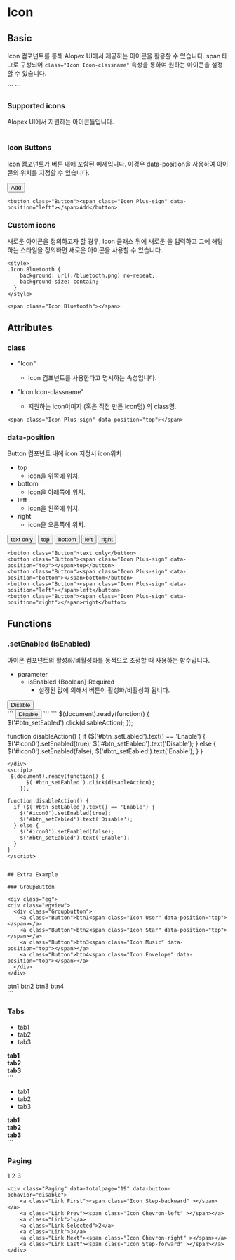 

<script type="text/javascript">
var icons = ['Glass', 'Music', 'Search', 'Envelope', 'Heart', 'Star', 'Star-empty', 'User', 'Film', 'Th-large', 'Th', 'Th-list', 'Ok', 'Remove', 'Zoom-in', 'Zoom-out', 'Off', 'Signal', 'Cog', 'Trash', 'Home',
           	'File', 'Time', 'Road', 'Download-alt', 'Download', 'Upload', 'Inbox', 'Play-circle', 'Repeat', 'Refresh', 'List-alt', 'Lock', 'Flag', 'Headphones', 'Volume-off', 'Volume-down', 'Volume-up', 'Qrcode', 'Barcode', 'Tag',
          	'Tags', 'Book', 'Bookmark', 'Print', 'Camera', 'Font', 'Bold', 'Italic', 'Text-height', 'Text-width', 'Align-left', 'Align-center', 'Align-right', 'Align-justify', 'List', 'Indent-left', 'Indent-right', 'Facetime-video', 'Picture', 'Pencil',
          	'Map-marker', 'Adjust', 'Tint', 'Edit', 'Share', 'Check', 'Move', 'Step-backward', 'Fast-backward', 'Backward', 'Play', 'Pause', 'Stop', 'Forward', 'Fast-forward', 'Step-forward', 'Eject', 'Chevron-left', 'Chevron-right', 'Plus-sign',
          	'Minus-sign', 'Remove-sign', 'Ok-sign', 'Question-sign', 'Info-sign', 'Screenshot', 'Remove-circle', 'Ok-circle', 'Ban-circle', 'Arrow-left', 'Arrow-right', 'Arrow-up', 'Arrow-down', 'Share-alt', 'Resize-full', 'Resize-small', 'Plus', 'Minus', 'Asterisk', 'Exclamation-sign',
          	'Gift', 'Leaf', 'Fire', 'Eye-open', 'Eye-close', 'Warning-sign', 'Plane', 'Calendar', 'Random',
          	'Comment', 'Magnet', 'Chevron-up', 'Chevron-down', 'Retweet', 'Shopping-cart', 'Folder-close',
          	'Folder-open', 'Resize-vertical', 'Resize-horizontal', 'Hdd', 'Bullhorn', 'Bell', 'Certificate', 'Thumbs-up', 'Thumbs-down', 'Hand-right', 'Hand-left', 'Hand-up', 'Hand-down', 'Circle-arrow-right', 'Circle-arrow-left', 'Circle-arrow-up', 'Circle-arrow-down', 'Globe', 'Wrench', 'Tasks', 'Filter', 'Briefcase', 'Fullscreen',
          	]
  $(document).ready(function() {
    var str = "";
    for(var i=0; i<icons.length; i++) {
      if(i%2 == 0){str += '<tr>';}
      str += '<td><span class="Icon ' + icons[i] + '"></span></td><td>' + icons[i] + '</td>';
      if(i%2 ==1){str += '</tr>';}
    }
    $('#iconList > tbody').html(str);
    $('#iconList').table();
  });
</script>




# Icon

## Basic

Icon 컴포넌트를 통해 Alopex UI에서 제공하는 아이콘을 활용할 수 있습니다.
span 태그로 구성되어 `class="Icon Icon-classname"` 속성을 통하여 원하는 아이콘을 설정할 수 있습니다.

<div class="eg">
<div class="egview">
<span class="Icon Plus-sign"></span>
</div>
```
<span class="Icon Plus-sign"></span>
```
</div>


### Supported icons

Alopex UI에서 지원하는 아이콘들입니다.

<style>
	.Table td{padding:10px;}
</style>
<table id="iconList" class="Table">
	<colgroup>
		<col style="width:40px;"/>
		<col />
		<col style="width:40px;"/>
		<col />
	</colgroup>
	<tbody>
	</tbody>
</table>


### Icon Buttons

Icon 컴포넌트가 버튼 내에 포함된 예제입니다. 이경우 data-position을 사용하여 아이콘의 위치를 지정할 수 있습니다.

<div class="eg">
<div class="egview">
	<button class="Button"><span class="Icon Plus-sign" data-position="left"></span>Add</button>
</div>

```
<button class="Button"><span class="Icon Plus-sign" data-position="left"></span>Add</button>
```
</div>

### Custom icons

새로운 아이콘을 정의하고자 할 경우, Icon 클래스 뒤에 새로운 을 입력하고 그에 해당하는 스타일을 정의하면 새로운 아이콘을 사용할 수 있습니다.

<style>
.Icon.Bluetooth {    
    background: url(icon/bluetooth.png) no-repeat;
    background-size: contain;
  }
</style>
<div class="eg">
<div class="egview">
<span class="Icon Bluetooth"></span>
</div>

```
<style>
.Icon.Bluetooth {    
    background: url(./bluetooth.png) no-repeat;
    background-size: contain;
  }
</style>
```
```
<span class="Icon Bluetooth"></span>
```
</div>
 
## Attributes
 
 
### class


- "Icon"  
	- Icon 컴포넌트를 사용한다고 명시하는 속성입니다.


- "Icon Icon-classname"  
  - 지원하는 icon이미지 (혹은 직접 만든 icon명) 의 class명.
```  
<span class="Icon Plus-sign" data-position="top"></span>	
```

### data-position

Button 컴포넌트 내에 icon 지정시 icon위치

- top
  - icon을 위쪽에 위치.
- bottom
  - icon을 아래쪽에 위치.
- left
  - icon을 왼쪽에 위치.
- right
  - icon을 오른쪽에 위치.      

<div class="eg">
<div class="egview">
	<button class="Button">text only</button>
	<button class="Button"><span class="Icon Plus-sign" data-position="top"></span>top</button>
	<button class="Button"><span class="Icon Plus-sign" data-position="bottom"></span>bottom</button>
	<button class="Button"><span class="Icon Plus-sign" data-position="left"></span>left</button>
	<button class="Button"><span class="Icon Plus-sign" data-position="right"></span>right</button>
</div>

```
<button class="Button">text only</button>
<button class="Button"><span class="Icon Plus-sign" data-position="top"></span>top</button>
<button class="Button"><span class="Icon Plus-sign" data-position="bottom"></span>bottom</button>
<button class="Button"><span class="Icon Plus-sign" data-position="left"></span>left</button>
<button class="Button"><span class="Icon Plus-sign" data-position="right"></span>right</button>
```
</div>

## Functions


### .setEnabled (isEnabled)

아이콘 컴포넌트의 활성화/비활성화를 동적으로 조정할 때 사용하는 함수입니다.

- parameter
	- isEnabled {Boolean} Required  
		- 설정된 값에 의해서 버튼이 활성화/비활성화 됩니다.

<div class="eg">
<div class="egview">
	<span id="icon0" class="Icon Plus-sign"></span>
	<button id="btn_setEabled" class="Button">Disable</button> 
</div>
```
<span id="icon0" class="Icon Plus-sign"></span>
<button id="btn_setEabled" class="Button">Disable</button> 
```
```
$(document).ready(function() {
      $('#btn_setEabled').click(disableAction);
    });

function disableAction() {
  if ($('#btn_setEabled').text() == 'Enable') {
    $('#icon0').setEnabled(true);
    $('#btn_setEabled').text('Disable');
  } else {
    $('#icon0').setEnabled(false);
    $('#btn_setEabled').text('Enable');
  }
}
```
</div>
<script>
 $(document).ready(function() {
      $('#btn_setEabled').click(disableAction);
    });

function disableAction() {
  if ($('#btn_setEabled').text() == 'Enable') {
    $('#icon0').setEnabled(true);
    $('#btn_setEabled').text('Disable');
  } else {
    $('#icon0').setEnabled(false);
    $('#btn_setEabled').text('Enable');
  }
}
</script>


## Extra Example

### GroupButton

<div class="eg">
<div class="egview">
  <div class="Groupbutton">
    <a class="Button">btn1<span class="Icon User" data-position="top"></span></a>
    <a class="Button">btn2<span class="Icon Star" data-position="top"></span></a>
    <a class="Button">btn3<span class="Icon Music" data-position="top"></span></a>
    <a class="Button">btn4<span class="Icon Envelope" data-position="top"></span></a>
  </div>
</div>
```
<div class="Groupbutton">
  <a class="Button">btn1<span class="Icon User" data-position="top"></span></a>
  <a class="Button">btn2<span class="Icon Star" data-position="top"></span></a>
  <a class="Button">btn3<span class="Icon Music" data-position="top"></span></a>
  <a class="Button">btn4<span class="Icon Envelope" data-position="top"></span></a>
</div>
```
</div>
  
### Tabs

<div class="eg">
<div class="egview">
  <div class="Tabs">
    <ul>
      <li data-content="#tab1"><span class="Icon Plus-sign" data-position="right"></span>tab1</li>
      <li data-content="#tab2"><span class="Icon Minus-sign" data-position="right"></span>tab2</li>
      <li data-content="#tab3"><span class="Icon Remove-sign" data-position="right"></span>tab3</li>
    </ul>
    <div id="tab1">
      <strong>tab1</strong>
    </div>
    <div id="tab2">
      <strong>tab2</strong>
    </div>
    <div id="tab3">
      <strong>tab3</strong>
    </div>
  </div>
</div>
```
<div class="Tabs">
  <ul>
    <li data-content="#tab1"><span class="Icon Plus-sign" data-position="right"></span>tab1</li>
    <li data-content="#tab2"><span class="Icon Minus-sign" data-position="right"></span>tab2</li>
    <li data-content="#tab3"><span class="Icon Remove-sign" data-position="right"></span>tab3</li>
  </ul>
  <div id="tab1">
    <strong>tab1</strong>
  </div>
  <div id="tab2">
    <strong>tab2</strong>
  </div>
  <div id="tab3">
    <strong>tab3</strong>
  </div>
</div>
```
</div>

### Paging

<div class="eg">
<div class="egview">
<div class="Paging" data-totalpage="19" data-button-behavior="disable">
    <a class="Link First"><span class="Icon Step-backward" ></span></a>
    <a class="Link Prev"><span class="Icon Chevron-left" ></span></a>
    <a class="Link">1</a>
    <a class="Link Selected">2</a>
    <a class="Link">3</a>
    <a class="Link Next"><span class="Icon Chevron-right" ></span></a>
    <a class="Link Last"><span class="Icon Step-forward" ></span></a>
</div></div>

```
<div class="Paging" data-totalpage="19" data-button-behavior="disable">
    <a class="Link First"><span class="Icon Step-backward" ></span></a>
    <a class="Link Prev"><span class="Icon Chevron-left" ></span></a>
    <a class="Link">1</a>
    <a class="Link Selected">2</a>
    <a class="Link">3</a>
    <a class="Link Next"><span class="Icon Chevron-right" ></span></a>
    <a class="Link Last"><span class="Icon Step-forward" ></span></a>
</div>
```
</div>